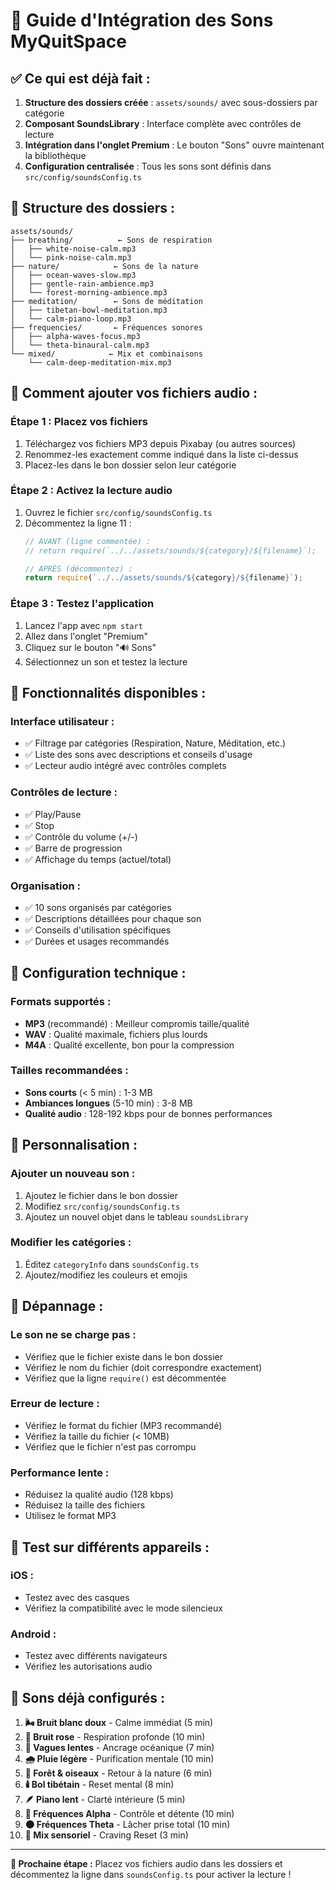 # 🎵 Guide d'Intégration des Sons MyQuitSpace

## ✅ **Ce qui est déjà fait :**

1. **Structure des dossiers créée** : `assets/sounds/` avec sous-dossiers par catégorie
2. **Composant SoundsLibrary** : Interface complète avec contrôles de lecture
3. **Intégration dans l'onglet Premium** : Le bouton "Sons" ouvre maintenant la bibliothèque
4. **Configuration centralisée** : Tous les sons sont définis dans `src/config/soundsConfig.ts`

## 📁 **Structure des dossiers :**

```
assets/sounds/
├── breathing/          ← Sons de respiration
│   ├── white-noise-calm.mp3
│   └── pink-noise-calm.mp3
├── nature/            ← Sons de la nature
│   ├── ocean-waves-slow.mp3
│   ├── gentle-rain-ambience.mp3
│   └── forest-morning-ambience.mp3
├── meditation/        ← Sons de méditation
│   ├── tibetan-bowl-meditation.mp3
│   └── calm-piano-loop.mp3
├── frequencies/       ← Fréquences sonores
│   ├── alpha-waves-focus.mp3
│   └── theta-binaural-calm.mp3
└── mixed/            ← Mix et combinaisons
    └── calm-deep-meditation-mix.mp3
```

## 🚀 **Comment ajouter vos fichiers audio :**

### **Étape 1 : Placez vos fichiers**
1. Téléchargez vos fichiers MP3 depuis Pixabay (ou autres sources)
2. Renommez-les exactement comme indiqué dans la liste ci-dessus
3. Placez-les dans le bon dossier selon leur catégorie

### **Étape 2 : Activez la lecture audio**
1. Ouvrez le fichier `src/config/soundsConfig.ts`
2. Décommentez la ligne 11 :
   ```typescript
   // AVANT (ligne commentée) :
   // return require(`../../assets/sounds/${category}/${filename}`);
   
   // APRÈS (décommentez) :
   return require(`../../assets/sounds/${category}/${filename}`);
   ```

### **Étape 3 : Testez l'application**
1. Lancez l'app avec `npm start`
2. Allez dans l'onglet "Premium"
3. Cliquez sur le bouton "🔊 Sons"
4. Sélectionnez un son et testez la lecture

## 🎯 **Fonctionnalités disponibles :**

### **Interface utilisateur :**
- ✅ Filtrage par catégories (Respiration, Nature, Méditation, etc.)
- ✅ Liste des sons avec descriptions et conseils d'usage
- ✅ Lecteur audio intégré avec contrôles complets

### **Contrôles de lecture :**
- ✅ Play/Pause
- ✅ Stop
- ✅ Contrôle du volume (+/-)
- ✅ Barre de progression
- ✅ Affichage du temps (actuel/total)

### **Organisation :**
- ✅ 10 sons organisés par catégories
- ✅ Descriptions détaillées pour chaque son
- ✅ Conseils d'utilisation spécifiques
- ✅ Durées et usages recommandés

## 🔧 **Configuration technique :**

### **Formats supportés :**
- **MP3** (recommandé) : Meilleur compromis taille/qualité
- **WAV** : Qualité maximale, fichiers plus lourds
- **M4A** : Qualité excellente, bon pour la compression

### **Tailles recommandées :**
- **Sons courts** (< 5 min) : 1-3 MB
- **Ambiances longues** (5-10 min) : 3-8 MB
- **Qualité audio** : 128-192 kbps pour de bonnes performances

## 🎨 **Personnalisation :**

### **Ajouter un nouveau son :**
1. Ajoutez le fichier dans le bon dossier
2. Modifiez `src/config/soundsConfig.ts`
3. Ajoutez un nouvel objet dans le tableau `soundsLibrary`

### **Modifier les catégories :**
1. Éditez `categoryInfo` dans `soundsConfig.ts`
2. Ajoutez/modifiez les couleurs et emojis

## 🐛 **Dépannage :**

### **Le son ne se charge pas :**
- Vérifiez que le fichier existe dans le bon dossier
- Vérifiez le nom du fichier (doit correspondre exactement)
- Vérifiez que la ligne `require()` est décommentée

### **Erreur de lecture :**
- Vérifiez le format du fichier (MP3 recommandé)
- Vérifiez la taille du fichier (< 10MB)
- Vérifiez que le fichier n'est pas corrompu

### **Performance lente :**
- Réduisez la qualité audio (128 kbps)
- Réduisez la taille des fichiers
- Utilisez le format MP3

## 📱 **Test sur différents appareils :**

### **iOS :**
- Testez avec des casques
- Vérifiez la compatibilité avec le mode silencieux

### **Android :**
- Testez avec différents navigateurs
- Vérifiez les autorisations audio

## 🎵 **Sons déjà configurés :**

1. **🌬️ Bruit blanc doux** - Calme immédiat (5 min)
2. **🌸 Bruit rose** - Respiration profonde (10 min)
3. **🌊 Vagues lentes** - Ancrage océanique (7 min)
4. **🌧️ Pluie légère** - Purification mentale (10 min)
5. **🍃 Forêt & oiseaux** - Retour à la nature (6 min)
6. **🕯️ Bol tibétain** - Reset mental (8 min)
7. **🪶 Piano lent** - Clarté intérieure (5 min)
8. **🧠 Fréquences Alpha** - Contrôle et détente (10 min)
9. **🌑 Fréquences Theta** - Lâcher prise total (10 min)
10. **🔔 Mix sensoriel** - Craving Reset (3 min)

---

**🎯 Prochaine étape :** Placez vos fichiers audio dans les dossiers et décommentez la ligne dans `soundsConfig.ts` pour activer la lecture !

